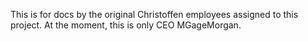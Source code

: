 This is for docs by the original Christoffen employees assigned to this project. At the moment, this is only CEO MGageMorgan. 
